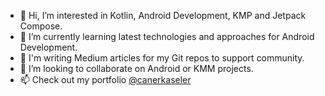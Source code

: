 - 👋 Hi, I’m interested in Kotlin, Android Development, KMP and Jetpack Compose.
- 👀 I’m currently learning latest technologies and approaches for Android Development.
- 📝 I'm writing Medium articles for my Git repos to support community.
- 🤝 I’m looking to collaborate on Android or KMM projects.
- 📫 Check out my portfolio [@canerkaseler](https://canerkaseler.notion.site/Hello-I-m-Caner-1ada755c6b4d8038bdc5e4a311a23129)

<!---
canerkaseler/canerkaseler is a ✨ special ✨ repository because its `README.md` (this file) appears on your GitHub profile.
You can click the Preview link to take a look at your changes.
--->
